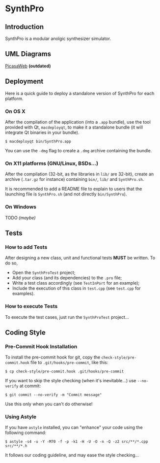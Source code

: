 # SynthPro

## Introduction

SynthPro is a modular anolgic synthesizer simulator.


## UML Diagrams

[PicasaWeb](http://picasaweb.google.com/simon.maxime/SynthPro?authkey=Gv1sRgCND6ouPy7s6rvAE) **(outdated)**

## Deployment

Here is a quick guide to deploy a standalone version of SynthPro for each platform.

### On OS X

After the compilation of the application (into a `.app` bundle), use the tool provided with Qt, `macdeployqt`, to make it a standalone bundle (it will integrate Qt binaries in your bundle).

    $ macdeployqt bin/SynthPro.app

You can use the `-dmg` flag to create a `.dmg` archive containing the bundle.

### On X11 platforms (GNU/Linux, BSDs…)

After the compilation (32-bit, as the libraries in `lib/` are 32-bit), create an archive (`.tar.gz` for instance) containing `bin/`, `lib/` and `SynthPro.sh`.

It is recommended to add a README file to explain to users that the launching file is `SynthPro.sh` (and not directly `bin/SynthPro`).

### On Windows

TODO *(maybe)*

## Tests

### How to add Tests

After designing a new class, unit and functional tests **MUST** be written. To do so,

- Open the `SynthProTest` project;
- Add your class (and its dependencies) to the `.pro` file;
- Write a test class accordingly (see `TestInPort` for an example);
- Include the execution of this class in `test.cpp` (see `test.cpp` for examples).

### How to execute Tests

To execute the test cases, just run the `SynthProTest` project…


## Coding Style

### Pre-Commit Hook Installation

To install the pre-commit hook for git, copy the `check-style/pre-commit.hook` file to `.git/hooks/pre-commit`, like this:

    $ cp check-style/pre-commit.hook .git/hooks/pre-commit

If you want to skip the style checking (when it's inevitable…) use `--no-verify` at commit:

    $ git commit --no-verify -m "Commit message"

Use this only when you can't do otherwise!

### Using Astyle

If you have `astyle` installed, you can "enhance" your code using the following command:

    $ astyle -s4 -u -Y -M70 -f -p -k1 -H -U -O -n -Q -z2 src/**/*.cpp src/**/*.h

It follows our coding guideline, and may ease the style checking…
